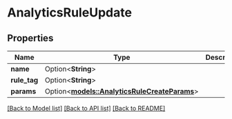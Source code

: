 # AnalyticsRuleUpdate

## Properties

Name | Type | Description | Notes
------------ | ------------- | ------------- | -------------
**name** | Option<**String**> |  | [optional]
**rule_tag** | Option<**String**> |  | [optional]
**params** | Option<[**models::AnalyticsRuleCreateParams**](AnalyticsRuleCreate_params.md)> |  | [optional]

[[Back to Model list]](../README.md#documentation-for-models) [[Back to API list]](../README.md#documentation-for-api-endpoints) [[Back to README]](../README.md)



